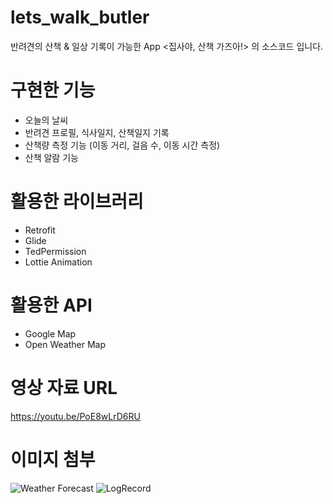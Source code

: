 # lets_walk_butler
반려견의 산책 &amp; 일상 기록이 가능한 App <집사야, 산책 가즈아!> 의 소스코드 입니다.

# 구현한 기능

- 오늘의 날씨
- 반려견 프로필, 식사일지, 산책일지 기록
- 산책량 측정 기능 (이동 거리, 걸음 수, 이동 시간 측정)
- 산책 알람 기능

# 활용한 라이브러리

- Retrofit
- Glide
- TedPermission
- Lottie Animation

# 활용한 API

- Google Map
- Open Weather Map

# 영상 자료 URL
https://youtu.be/PoE8wLrD6RU

# 이미지 첨부

![Weather Forecast](https://user-images.githubusercontent.com/75523999/106118903-f4cd8e00-6197-11eb-893d-bed34e217ce1.JPG)
![LogRecord](https://user-images.githubusercontent.com/75523999/106119664-cb613200-6198-11eb-8cf0-fc1332a334ca.JPG)
